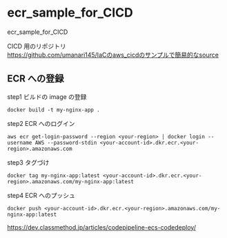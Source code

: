 # ecr_sample_for_CICD

ecr_sample_for_CICD

CICD 用のリポジトリ<br>
https://github.com/umanari145/IaCのaws_cicdのサンプルで簡易的なsource

## ECR への登録

step1 ビルドの image の登録

```
docker build -t my-nginx-app .

```

step2 ECR へのログイン

```
aws ecr get-login-password --region <your-region> | docker login --username AWS --password-stdin <your-account-id>.dkr.ecr.<your-region>.amazonaws.com

```

step3 タグづけ

```
docker tag my-nginx-app:latest <your-account-id>.dkr.ecr.<your-region>.amazonaws.com/my-nginx-app:latest

```

step4 ECR へのプッシュ

```
docker push <your-account-id>.dkr.ecr.<your-region>.amazonaws.com/my-nginx-app:latest

```

https://dev.classmethod.jp/articles/codepipeline-ecs-codedeploy/
